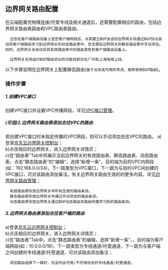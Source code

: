## 边界网关路由配置
在云端配置完物理连接/托管专线及相关通道后，还需要配置相应的路由，包括边界网关路由表路由和VPC路由表路由。

```
  当您在客户端路由设备上宣告客户端网段后，与其建立BGP会话的边界网关将通过BGP协议自动将客户端路由学习到边界网关的动态路由表中，您无需在边界网关的静态路由表中手动添加。同时，边界网关会自动将其有效路由表中的路由宣告到客户端路由设备上。

  边界网关支持运行BGP路由协议的功能目前仅在广州和上海地域上线。
```

以下步骤说明在边界网关上配置静态路由(``基于业务高可用的考虑，推荐使用BGP路由``)。

### 操作步骤
##### 1.创建VPC接口
创建VPC接口并设置VPC传播网段，详见[VPC接口管理](../../Operation-Guide/Border-Gateway-Management/VPC-Attachment-Configuration.md)。

##### (可选)2.边界网关路由表添加去往VPC的路由
若创建VPC接口时未指定传播的VPC网段，则可以手动添加去往VPC的路由。
a)登录[京东云边界网关控制台](https://cns-console.jdcloud.com/host/borderGateway/list)；  </br>
b)点击相应的边界网关，进入边界网关详情页；</br>
c)在“路由表”Tab中将展示当前边界网关的有效路由表、静态路由表、动态路由表，点击“静态路由表”的“编辑”，选择“新增一条”，目的端为目的VPC内网段(如：192.168.0.0/24)，下一跳类型为VPC接口，下一跳为与目的VPC间创建的VPC接口，可对该路由添加备注。有关边界网关路由生效的的更多内容，详见[边界网关路由管理](https://docs.jdcloud.com/cn/direct-connection/border-gateway-features)；

```
  有效路由表存放边界网关中所有生效的路由条目。
  静态路由表存放边界网关中通过手动添加的路由条目。
  动态路由表存放边界网关通过BGP动态路由及路由传播学习到的路由条目。
```

##### 3.边界网关路由表添加去往客户端的路由
a)登录[京东云边界网关控制台](https://cns-console.jdcloud.com/host/borderGateway/list)；  </br>
b)点击相应的边界网关，进入边界网关详情页；</br>
c)在“路由表”Tab中，点击“静态路由表”的编辑，选择“新增一条”，，目的端为客户端网段(如：10.0.0.0/16)，下一跳类型为专线通道/托管通道，下一跳为与客户端之间创建的专线通道/托管通道，可对该路由添加备注；

```
  添加路由选择下一跳时，仅会列出可用/不可用状态的专线通道/托管通道。
```
